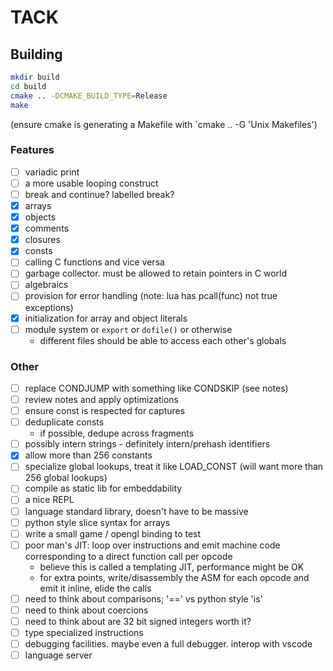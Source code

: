 # TACK

## Building

```bash
mkdir build
cd build
cmake .. -DCMAKE_BUILD_TYPE=Release
make
```

(ensure cmake is generating a Makefile with `cmake .. -G 'Unix Makefiles')

### Features
- [ ] variadic print
- [ ] a more usable looping construct
- [ ] break and continue? labelled break?
- [x] arrays
- [x] objects
- [x] comments
- [x] closures
- [x] consts
- [ ] calling C functions and vice versa
- [ ] garbage collector. must be allowed to retain pointers in C world
- [ ] algebraics
- [ ] provision for error handling (note: lua has pcall(func) not true exceptions)
- [x] initialization for array and object literals
- [ ] module system or `export` or `dofile()` or otherwise 
	- different files should be able to access each other's globals

### Other
- [ ] replace CONDJUMP with something like CONDSKIP (see notes)
- [ ] review notes and apply optimizations
- [ ] ensure const is respected for captures
- [ ] deduplicate consts
	- if possible, dedupe across fragments
- [ ] possibly intern strings - definitely intern/prehash identifiers
- [x] allow more than 256 constants
- [ ] specialize global lookups, treat it like LOAD_CONST (will want more than 256 global lookups)
- [ ] compile as static lib for embeddability
- [ ] a nice REPL
- [ ] language standard library, doesn't have to be massive
- [ ] python style slice syntax for arrays
- [ ] write a small game / opengl binding to test
- [ ] poor man's JIT: loop over instructions and emit machine code corresponding to a direct function call per opcode
	- believe this is called a templating JIT, performance might be OK
	- for extra points, write/disassembly the ASM for each opcode and emit it inline, elide the calls
- [ ] need to think about comparisons; '==' vs python style 'is'
- [ ] need to think about coercions
- [ ] need to think about are 32 bit signed integers worth it?
- [ ] type specialized instructions
- [ ] debugging facilities. maybe even a full debugger. interop with vscode
- [ ] language server